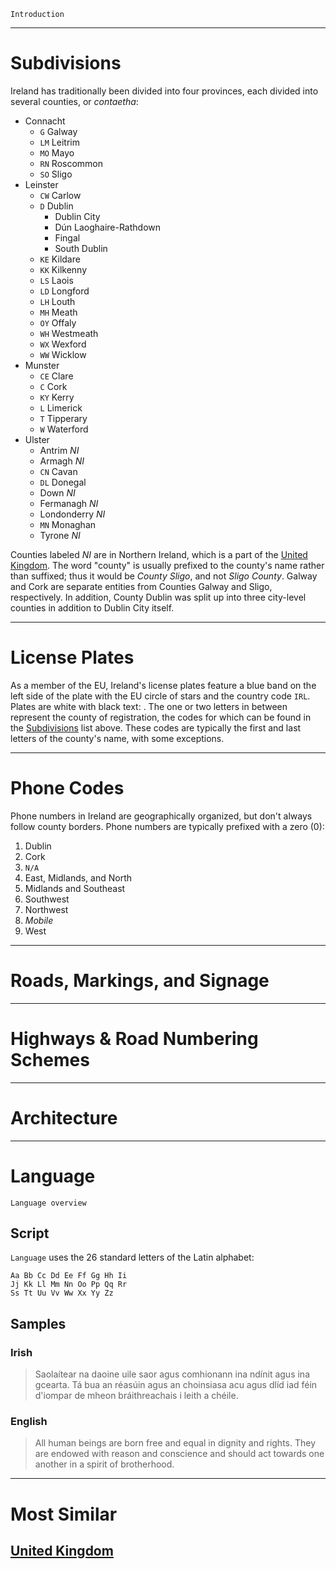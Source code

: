 `Introduction`

---

# Subdivisions

Ireland has traditionally been divided into four provinces, each divided into several counties, or _contaetha_:

- Connacht
  - `G` Galway
  - `LM` Leitrim
  - `MO` Mayo
  - `RN` Roscommon
  - `SO` Sligo
- Leinster
  - `CW` Carlow
  - `D` Dublin
    - Dublin City
    - Dún Laoghaire-Rathdown
    - Fingal
    - South Dublin
  - `KE` Kildare
  - `KK` Kilkenny
  - `LS` Laois
  - `LD` Longford
  - `LH` Louth
  - `MH` Meath
  - `OY` Offaly
  - `WH` Westmeath
  - `WX` Wexford
  - `WW` Wicklow
- Munster
  - `CE` Clare
  - `C` Cork
  - `KY` Kerry
  - `L` Limerick
  - `T` Tipperary
  - `W` Waterford
- Ulster
  - Antrim _NI_
  - Armagh _NI_
  - `CN` Cavan
  - `DL` Donegal
  - Down _NI_
  - Fermanagh _NI_
  - Londonderry _NI_
  - `MN` Monaghan
  - Tyrone _NI_

Counties labeled _NI_ are in Northern Ireland, which is a part of the [United Kingdom](/countries/GBR). The word "county" is usually prefixed to the county's name rather than suffixed; thus it would be _County Sligo_, and not _Sligo County_. Galway and Cork are separate entities from Counties Galway and Sligo, respectively. In addition, County Dublin was split up into three city-level counties in addition to Dublin City itself.

<CountryMap code="IRL" scale="6500" />

---

# License Plates

As a member of the EU, Ireland's license plates feature a blue band on the left side of the plate with the EU circle of stars and the country code `IRL`. Plates are white with black text: <LicensePlate style="eu" code="IRL" format="123-AB-45678"/>. The one or two letters in between represent the county of registration, the codes for which can be found in the [Subdivisions](#subdivisions) list above. These codes are typically the first and last letters of the county's name, with some exceptions.

---

# Phone Codes

Phone numbers in Ireland are geographically organized, but don't always follow county borders. Phone numbers are typically prefixed with a zero (0):

1. Dublin
2. Cork
3. `N/A`
4. East, Midlands, and North
5. Midlands and Southeast
6. Southwest
7. Northwest
8. _Mobile_
9. West

---

# Roads, Markings, and Signage

---

# Highways & Road Numbering Schemes

---

# Architecture

---

# Language

`Language overview`

## Script

`Language` uses the 26 standard letters of the Latin alphabet:

```
Aa Bb Cc Dd Ee Ff Gg Hh Ii
Jj Kk Ll Mm Nn Oo Pp Qq Rr
Ss Tt Uu Vv Ww Xx Yy Zz
```

## Samples

### Irish

> Saolaítear na daoine uile saor agus comhionann ina ndínit agus ina gcearta. Tá bua an réasúin agus an choinsiasa acu agus dlíd iad féin d'iompar de mheon bráithreachais i leith a chéile.

### English

> All human beings are born free and equal in dignity and rights. They are endowed with reason and conscience and should act towards one another in a spirit of brotherhood.

---

# Most Similar

## [United Kingdom](/countries/GBR)
